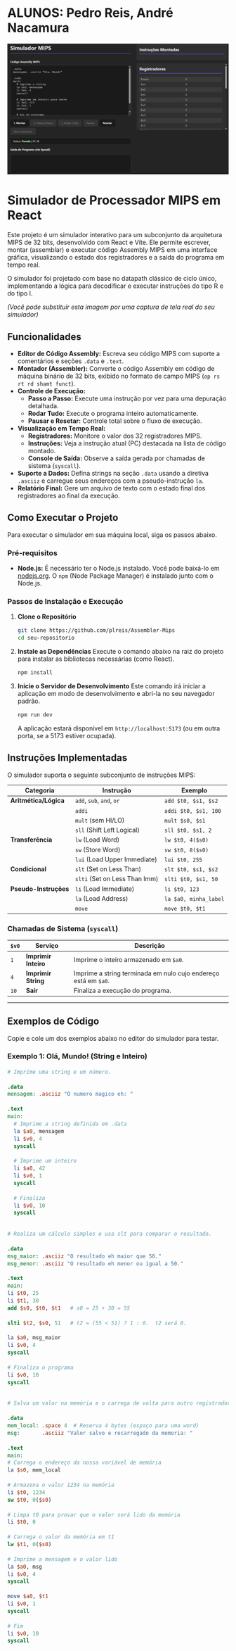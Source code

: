 
# ALUNOS: Pedro Reis, André Nacamura

![alt text](image.png)

# Simulador de Processador MIPS em React

Este projeto é um simulador interativo para um subconjunto da arquitetura MIPS de 32 bits, desenvolvido com React e Vite. Ele permite escrever, montar (assemblar) e executar código Assembly MIPS em uma interface gráfica, visualizando o estado dos registradores e a saída do programa em tempo real.

O simulador foi projetado com base no datapath clássico de ciclo único, implementando a lógica para decodificar e executar instruções do tipo R e do tipo I.


*(Você pode substituir esta imagem por uma captura de tela real do seu simulador)*

## Funcionalidades

*   **Editor de Código Assembly:** Escreva seu código MIPS com suporte a comentários e seções `.data` e `.text`.
*   **Montador (Assembler):** Converte o código Assembly em código de máquina binário de 32 bits, exibido no formato de campo MIPS (`op rs rt rd shamt funct`).
*   **Controle de Execução:**
    *   **Passo a Passo:** Execute uma instrução por vez para uma depuração detalhada.
    *   **Rodar Tudo:** Execute o programa inteiro automaticamente.
    *   **Pausar e Resetar:** Controle total sobre o fluxo de execução.
*   **Visualização em Tempo Real:**
    *   **Registradores:** Monitore o valor dos 32 registradores MIPS.
    *   **Instruções:** Veja a instrução atual (PC) destacada na lista de código montado.
    *   **Console de Saída:** Observe a saída gerada por chamadas de sistema (`syscall`).
*   **Suporte a Dados:** Defina strings na seção `.data` usando a diretiva `.asciiz` e carregue seus endereços com a pseudo-instrução `la`.
*   **Relatório Final:** Gere um arquivo de texto com o estado final dos registradores ao final da execução.

## Como Executar o Projeto

Para executar o simulador em sua máquina local, siga os passos abaixo.

### Pré-requisitos

*   **Node.js:** É necessário ter o Node.js instalado. Você pode baixá-lo em [nodejs.org](https://nodejs.org/). O `npm` (Node Package Manager) é instalado junto com o Node.js.

### Passos de Instalação e Execução

1.  **Clone o Repositório**
    ```bash
    git clone https://github.com/plreis/Assembler-Mips
    cd seu-repositorio
    ```

2.  **Instale as Dependências**
    Execute o comando abaixo na raiz do projeto para instalar as bibliotecas necessárias (como React).
    ```bash
    npm install
    ```

3.  **Inicie o Servidor de Desenvolvimento**
    Este comando irá iniciar a aplicação em modo de desenvolvimento e abri-la no seu navegador padrão.
    ```bash
    npm run dev
    ```
    A aplicação estará disponível em `http://localhost:5173` (ou em outra porta, se a 5173 estiver ocupada).

## Instruções Implementadas

O simulador suporta o seguinte subconjunto de instruções MIPS:

| Categoria             | Instrução                   | Exemplo                               |
| --------------------- | --------------------------- | ------------------------------------- |
| **Aritmética/Lógica** | `add`, `sub`, `and`, `or`   | `add $t0, $s1, $s2`                   |
|                       | `addi`                      | `addi $t0, $s1, 100`                  |
|                       | `mult` (sem HI/LO)          | `mult $s0, $s1`                       |
|                       | `sll` (Shift Left Logical)  | `sll $t0, $s1, 2`                     |
| **Transferência**     | `lw` (Load Word)            | `lw $t0, 4($s0)`                      |
|                       | `sw` (Store Word)           | `sw $t0, 8($s0)`                      |
|                       | `lui` (Load Upper Immediate) | `lui $t0, 255`                        |
| **Condicional**       | `slt` (Set on Less Than)    | `slt $t0, $s1, $s2`                   |
|                       | `slti` (Set on Less Than Imm) | `slti $t0, $s1, 50`                   |
| **Pseudo-Instruções** | `li` (Load Immediate)       | `li $t0, 123`                         |
|                       | `la` (Load Address)         | `la $a0, minha_label`                 |
|                       | `move`                      | `move $t0, $t1`                       |

### Chamadas de Sistema (`syscall`)

| `$v0` | Serviço            | Descrição                                                              |
| ----- | ------------------ | ---------------------------------------------------------------------- |
| `1`   | **Imprimir Inteiro** | Imprime o inteiro armazenado em `$a0`.                                 |
| `4`   | **Imprimir String**  | Imprime a string terminada em nulo cujo endereço está em `$a0`.        |
| `10`  | **Sair**           | Finaliza a execução do programa.                                       |

---

## Exemplos de Código

Copie e cole um dos exemplos abaixo no editor do simulador para testar.

### Exemplo 1: Olá, Mundo! (String e Inteiro)

```mips
# Imprime uma string e um número.

.data
mensagem: .asciiz "O numero magico eh: "

.text
main:
  # Imprime a string definida em .data
  la $a0, mensagem
  li $v0, 4
  syscall

  # Imprime um inteiro
  li $a0, 42
  li $v0, 1
  syscall

  # Finaliza
  li $v0, 10
  syscall

  ```


  ```mips

  # Realiza um cálculo simples e usa slt para comparar o resultado.

.data
msg_maior: .asciiz "O resultado eh maior que 50."
msg_menor: .asciiz "O resultado eh menor ou igual a 50."

.text
main:
  li $t0, 25
  li $t1, 30
  add $s0, $t0, $t1   # s0 = 25 + 30 = 55

  slti $t2, $s0, 51   # t2 = (55 < 51) ? 1 : 0.  t2 será 0.

  la $a0, msg_maior
  li $v0, 4
  syscall

  # Finaliza o programa
  li $v0, 10
  syscall
```

  ```mips

  # Salva um valor na memória e o carrega de volta para outro registrador.

.data
mem_local: .space 4  # Reserva 4 bytes (espaço para uma word)
msg:       .asciiz "Valor salvo e recarregado da memoria: "

.text
main:
  # Carrega o endereço da nossa variável de memória
  la $s0, mem_local

  # Armazena o valor 1234 na memória
  li $t0, 1234
  sw $t0, 0($s0)

  # Limpa t0 para provar que o valor será lido da memória
  li $t0, 0

  # Carrega o valor da memória em t1
  lw $t1, 0($s0)

  # Imprime a mensagem e o valor lido
  la $a0, msg
  li $v0, 4
  syscall

  move $a0, $t1
  li $v0, 1
  syscall

  # Fim
  li $v0, 10
  syscall
  ```